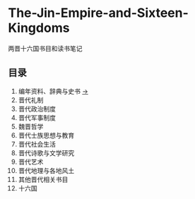 # The-Jin-Empire-and-Sixteen-Kingdoms
两晋十六国书目和读书笔记

## 目录


1. 编年资料、辞典与史书 [→](./Vola/01.编年资料、辞典与史书.md)
2. 晋代礼制
3. 晋代政治制度
4. 晋代军事制度
5. 魏晋哲学
6. 晋代士族思想与教育
7. 晋代社会生活
8. 晋代诗歌与文学研究
9. 晋代艺术
10. 晋代地理与各地风土
11. 其他晋代相关书目
12. 十六国
